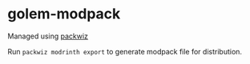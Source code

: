 # golem-modpack

Managed using [packwiz](https://github.com/packwiz/packwiz)

Run `packwiz modrinth export` to generate modpack file for distribution.